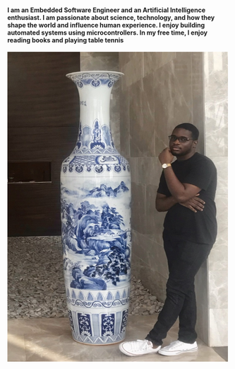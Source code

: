 <!-- <img width="500" height="400" alt="Screenshot 2020-11-21 at 11 06 31 PM" class="center" src="https://user-images.githubusercontent.com/52134849/102813441-17b29880-43c9-11eb-8f33-be0775acdab2.jpeg"> -->

<!-- ![image](https://github.com/olaleyeayoola/olaleyeayoola.github.io/blob/main/ayoola.jpg) -->

#### I am an Embedded Software Engineer and an Artificial Intelligence enthusiast. I am passionate about science, technology, and how they shape the world and influence human experience. I enjoy building automated systems using microcontrollers. In my free time, I enjoy reading books and playing table tennis

<img width="500" height="700" alt="ayoola.jpg" class="center" src="ayoola.jpg">
